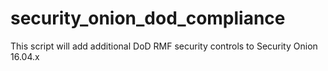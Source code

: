 # security_onion_dod_compliance
This script will add additional DoD RMF security controls to Security Onion 16.04.x
